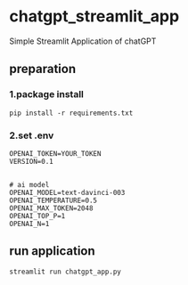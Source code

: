 # chatgpt_streamlit_app
Simple Streamlit Application of chatGPT


## preparation
### 1.package install
```
pip install -r requirements.txt
```
### 2.set .env
```
OPENAI_TOKEN=YOUR_TOKEN
VERSION=0.1


# ai model 
OPENAI_MODEL=text-davinci-003
OPENAI_TEMPERATURE=0.5
OPENAI_MAX_TOKEN=2048
OPENAI_TOP_P=1
OPENAI_N=1
```

## run application
```
streamlit run chatgpt_app.py
```
